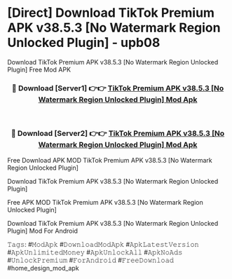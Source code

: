 # [Direct] Download TikTok Premium APK v38.5.3 [No Watermark Region Unlocked Plugin] - upb08
Download TikTok Premium APK v38.5.3 [No Watermark Region Unlocked Plugin] Free Mod APK

<div align="center">
<h3>🔴 Download [Server1] 👉👉 <a href="https://apk-comot.site?title=TikTok_Premium_APK_v38.5.3_[No_Watermark_Region_Unlocked_Plugin]">TikTok Premium APK v38.5.3 [No Watermark Region Unlocked Plugin] Mod Apk</a></h3><br>

<h3>🔴 Download [Server2] 👉👉 <a href="https://apk-comot.site?title=TikTok_Premium_APK_v38.5.3_[No_Watermark_Region_Unlocked_Plugin]">TikTok Premium APK v38.5.3 [No Watermark Region Unlocked Plugin] Mod Apk</a></h3>
</div>


Free Download APK MOD TikTok Premium APK v38.5.3 [No Watermark Region Unlocked Plugin]

Download TikTok Premium APK v38.5.3 [No Watermark Region Unlocked Plugin] 

Free APK MOD TikTok Premium APK v38.5.3 [No Watermark Region Unlocked Plugin] 

Download TikTok Premium APK v38.5.3 [No Watermark Region Unlocked Plugin] Mod For Android

𝚃𝚊𝚐𝚜: #𝙼𝚘𝚍𝙰𝚙𝚔 #𝙳𝚘𝚠𝚗𝚕𝚘𝚊𝚍𝙼𝚘𝚍𝙰𝚙𝚔 #𝙰𝚙𝚔𝙻𝚊𝚝𝚎𝚜𝚝𝚅𝚎𝚛𝚜𝚒𝚘𝚗 #𝙰𝚙𝚔𝚄𝚗𝚕𝚒𝚖𝚒𝚝𝚎𝚍𝙼𝚘𝚗𝚎𝚢 #𝙰𝚙𝚔𝚄𝚗𝚕𝚘𝚌𝚔𝙰𝚕𝚕 #𝙰𝚙𝚔𝙽𝚘𝙰𝚍𝚜 #𝚄𝚗𝚕𝚘𝚌𝚔𝙿𝚛𝚎𝚖𝚒𝚞𝚖 #𝙵𝚘𝚛𝙰𝚗𝚍𝚛𝚘𝚒𝚍 #𝙵𝚛𝚎𝚎𝙳𝚘𝚠𝚗𝚕𝚘𝚊𝚍 #home_design_mod_apk